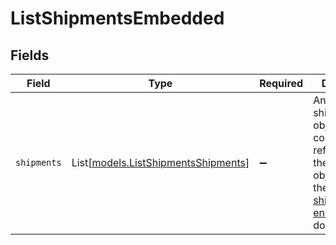 # ListShipmentsEmbedded


## Fields

| Field                                                                                                                                            | Type                                                                                                                                             | Required                                                                                                                                         | Description                                                                                                                                      |
| ------------------------------------------------------------------------------------------------------------------------------------------------ | ------------------------------------------------------------------------------------------------------------------------------------------------ | ------------------------------------------------------------------------------------------------------------------------------------------------ | ------------------------------------------------------------------------------------------------------------------------------------------------ |
| `shipments`                                                                                                                                      | List[[models.ListShipmentsShipments](../models/listshipmentsshipments.md)]                                                                       | :heavy_minus_sign:                                                                                                                               | An array of shipment objects. For a complete reference of the shipment object, refer to the [Get shipment endpoint](get-shipment) documentation. |